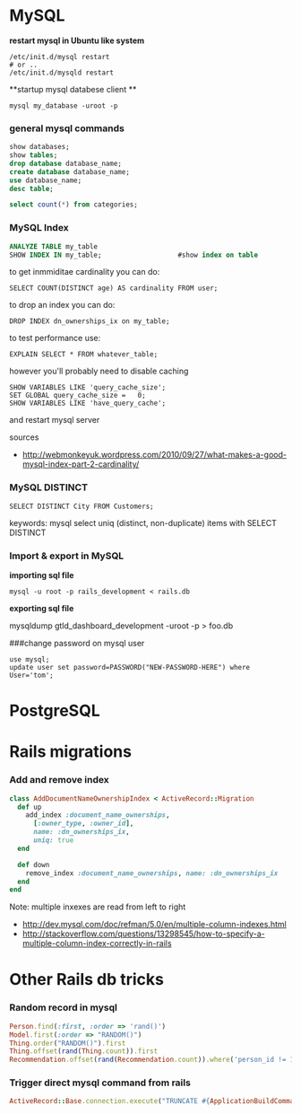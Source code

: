 # MySQL

**restart mysql in Ubuntu like system**

    /etc/init.d/mysql restart
    # or ..
    /etc/init.d/mysqld restart

**startup  mysql databese client **
```
mysql my_database -uroot -p

```

### general mysql commands 

~~~sql
show databases;
show tables;
drop database database_name;
create database database_name;
use database_name;
desc table;

select count(*) from categories;
~~~

### MySQL Index

```sql
ANALYZE TABLE my_table
SHOW INDEX IN my_table;                   #show index on table
```

to get inmmiditae cardinality you can do:

```
SELECT COUNT(DISTINCT age) AS cardinality FROM user;
```

to drop an index you can do:

```
DROP INDEX dn_ownerships_ix on my_table;
```


to test performance use:
  
    EXPLAIN SELECT * FROM whatever_table;

however you'll probably need to disable caching 

    SHOW VARIABLES LIKE 'query_cache_size';
    SET GLOBAL query_cache_size =   0;
    SHOW VARIABLES LIKE 'have_query_cache';
    
and restart mysql server

sources 

*  http://webmonkeyuk.wordpress.com/2010/09/27/what-makes-a-good-mysql-index-part-2-cardinality/

### MySQL DISTINCT 


    SELECT DISTINCT City FROM Customers; 
    
    
keywords: mysql select uniq (distinct, non-duplicate) items with SELECT DISTINCT


### Import & export in MySQL

**importing sql file**

    mysql -u root -p rails_development < rails.db 

**exporting sql file**

   mysqldump gtld_dashboard_development -uroot -p > foo.db



###change password on mysql user

    use mysql;
    update user set password=PASSWORD("NEW-PASSWORD-HERE") where User='tom';


# PostgreSQL

# Rails migrations

### Add and remove index

```ruby
class AddDocumentNameOwnershipIndex < ActiveRecord::Migration
  def up
    add_index :document_name_ownerships, 
      [:owner_type, :owner_id],
      name: :dn_ownerships_ix, 
      uniq: true
  end

  def down
    remove_index :document_name_ownerships, name: :dn_ownerships_ix
  end
end
```

Note: multiple inxexes are read from left to right

* http://dev.mysql.com/doc/refman/5.0/en/multiple-column-indexes.html
* http://stackoverflow.com/questions/13298545/how-to-specify-a-multiple-column-index-correctly-in-rails



# Other Rails db tricks

### Random record in mysql

~~~ruby
Person.find(:first, :order => 'rand()')
Model.first(:order => "RANDOM()") 
Thing.order("RANDOM()").first
Thing.offset(rand(Thing.count)).first
Recommendation.offset(rand(Recommendation.count)).where('person_id != 1').first
~~~

### Trigger direct mysql command from rails

~~~ruby
ActiveRecord::Base.connection.execute("TRUNCATE #{ApplicationBuildCommand.table_name}")  
~~~
